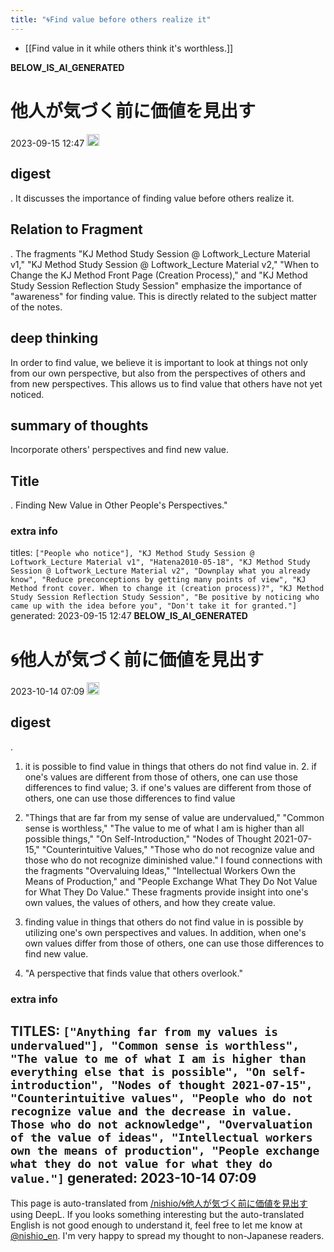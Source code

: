```yaml
---
title: "🌀Find value before others realize it"
---
```


- [[Find value in it while others think it's worthless.]]

__BELOW_IS_AI_GENERATED__
# 他人が気づく前に価値を見出す
 2023-09-15 12:47 <img src='https://scrapbox.io/api/pages/nishio-en/omni/icon' alt='omni.icon' height="19.5"/>
## digest
.
It discusses the importance of finding value before others realize it.

## Relation to Fragment
.
The fragments "KJ Method Study Session @ Loftwork_Lecture Material v1," "KJ Method Study Session @ Loftwork_Lecture Material v2," "When to Change the KJ Method Front Page (Creation Process)," and "KJ Method Study Session Reflection Study Session" emphasize the importance of "awareness" for finding value. This is directly related to the subject matter of the notes.

## deep thinking
In order to find value, we believe it is important to look at things not only from our own perspective, but also from the perspectives of others and from new perspectives. This allows us to find value that others have not yet noticed.

## summary of thoughts
Incorporate others' perspectives and find new value.

## Title
.
Finding New Value in Other People's Perspectives."

### extra info
titles: `["People who notice"], "KJ Method Study Session @ Loftwork_Lecture Material v1", "Hatena2010-05-18", "KJ Method Study Session @ Loftwork_Lecture Material v2", "Downplay what you already know", "Reduce preconceptions by getting many points of view", "KJ Method front cover. When to change it (creation process)?", "KJ Method Study Session Reflection Study Session", "Be positive by noticing who came up with the idea before you", "Don't take it for granted."]`
generated: 2023-09-15 12:47
__BELOW_IS_AI_GENERATED__
# 🌀他人が気づく前に価値を見出す
 2023-10-14 07:09 <img src='https://scrapbox.io/api/pages/nishio-en/omni/icon' alt='omni.icon' height="19.5"/>
## digest
.
1. it is possible to find value in things that others do not find value in. 2. if one's values are different from those of others, one can use those differences to find value; 3. if one's values are different from those of others, one can use those differences to find value

2. "Things that are far from my sense of value are undervalued," "Common sense is worthless," "The value to me of what I am is higher than all possible things," "On Self-Introduction," "Nodes of Thought 2021-07-15," "Counterintuitive Values," "Those who do not recognize value and those who do not recognize diminished value." I found connections with the fragments "Overvaluing Ideas," "Intellectual Workers Own the Means of Production," and "People Exchange What They Do Not Value for What They Do Value." These fragments provide insight into one's own values, the values of others, and how they create value.

3. finding value in things that others do not find value in is possible by utilizing one's own perspectives and values. In addition, when one's own values differ from those of others, one can use those differences to find new value.

4. "A perspective that finds value that others overlook."

### extra info
TITLES: `["Anything far from my values is undervalued"], "Common sense is worthless", "The value to me of what I am is higher than everything else that is possible", "On self-introduction", "Nodes of thought 2021-07-15", "Counterintuitive values", "People who do not recognize value and the decrease in value. Those who do not acknowledge", "Overvaluation of the value of ideas", "Intellectual workers own the means of production", "People exchange what they do not value for what they do value."]`
generated: 2023-10-14 07:09
---
This page is auto-translated from [/nishio/🌀他人が気づく前に価値を見出す](https://scrapbox.io/nishio/🌀他人が気づく前に価値を見出す) using DeepL. If you looks something interesting but the auto-translated English is not good enough to understand it, feel free to let me know at [@nishio_en](https://twitter.com/nishio_en). I'm very happy to spread my thought to non-Japanese readers.